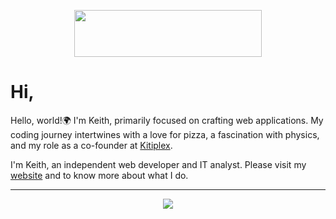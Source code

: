 <p align="center"><img align="center" width="300" height="75" src="https://imgur.com/N5Y1jNi.png"/></p>



Hi,
=======
Hello, world!🌍 I'm Keith, primarily focused on crafting web applications. My coding journey intertwines with a love for pizza, a fascination with physics, and my role as a co-founder at [Kitiplex](https://kitiplex.github.io/). 


I'm Keith, an independent web developer and IT analyst. Please visit my [website](https://mkeithx.github.io/) and to know more about what I do.

<hr>

<p align="center">
  <a href="https://github.com/mkeithX">
    <img src="https://skillicons.dev/icons?i=django,python,js,ts,react,postgres,&theme=dark" />
  </a>
</p>

